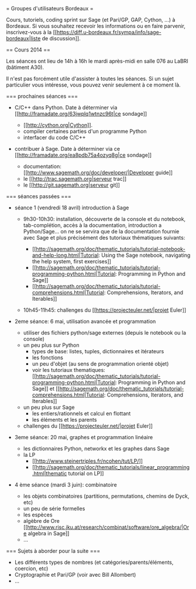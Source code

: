 = Groupes d'utilisateurs Bordeaux =

Cours, tutoriels, coding sprint sur Sage (et Pari/GP, GAP, Cython, ...) à Bordeaux. Si vous souhaitez recevoir les informations ou en faire parvenir, inscrivez-vous à la [[https://diff.u-bordeaux.fr/sympa/info/sage-bordeaux|liste de discussion]].

== Cours 2014 ==

Les séances ont lieu de 14h à 16h le mardi après-midi en salle 076 au LaBRI (bâtiment A30).

Il n'est pas forcément utile d'assister à toutes les séances. Si un sujet particulier vous intéresse, vous pouvez venir seulement à ce moment là.

=== prochaines séances ===

 * C/C++ dans Python. Date à déterminer via [[http://framadate.org/63jwplq1wtnzc96t|ce sondage]]
   * [[http://cython.org|Cython]].
   * compiler certaines parties d'un programme Python
   * interfacer du code C/C++

 * contribuer à Sage. Date à déterminer via ce [[http://framadate.org/ea8pdb75a4ozyq8g|ce sondage]]
   * documentation: [[http://www.sagemath.org/doc/developer/|Developer guide]]
   * le [[http://trac.sagemath.org|serveur trac]]
   * le [[http://git.sagemath.org|serveur git]]

=== séances passées ===

 * séance 1 (vendredi 18 avril) introduction à Sage
    * 9h30-10h30: installation, découverte de la console et du notebook, tab-complétion, accès à la documentation, introduction a Python/Sage... on ne se servira que de la documentation fournie avec Sage et plus précisément des tutoriaux thématiques suivants:
      * [[http://sagemath.org/doc/thematic_tutorials/tutorial-notebook-and-help-long.html|Tutorial: Using the Sage notebook, navigating the help system, first exercises]]
      * [[http://sagemath.org/doc/thematic_tutorials/tutorial-programming-python.html|Tutorial: Programming in Python and Sage]]
      * [[http://sagemath.org/doc/thematic_tutorials/tutorial-comprehensions.html|Tutorial: Comprehensions, Iterators, and Iterables]]

    * 10h45-11h45: challenges du [[https://projecteuler.net/|projet Euler]]

 * 2eme séance: 6 mai, utilisation avancée et programmation
    * utiliser des fichiers python/sage externes (depuis le notebook ou la console)
    * un peu plus sur Python
        * types de base: listes, tuples, dictionnaires et itérateurs
        * les fonctions
        * un peu d'objet (au sens de programmation orienté objet)
        * voir les tutoriaux thematiques: [[http://sagemath.org/doc/thematic_tutorials/tutorial-programming-python.html|Tutorial: Programming in Python and Sage]] et [[http://sagemath.org/doc/thematic_tutorials/tutorial-comprehensions.html|Tutorial: Comprehensions, Iterators, and Iterables]]
    * un peu plus sur Sage
        * les entiers/rationnels et calcul en flottant
        * les éléments et les parents
    * challenges du [[https://projecteuler.net/|projet Euler]]

 * 3eme séance: 20 mai, graphes et programmation linéaire
    * les dictionnaires Python, networkx et les graphes dans Sage
    * la LP
       * [[http://www.steinertriples.fr/ncohen/tut/LP/]]
       * [[http://sagemath.org/doc/thematic_tutorials/linear_programming.html|thematic tutorial on LP]]

 * 4 ème séance (mardi 3 juin): combinatoire
   * les objets combinatoires (partitions, permutations, chemins de Dyck, etc)
   * un peu de série formelles
   * les espèces
   * algèbre de Ore [[http://www.risc.jku.at/research/combinat/software/ore_algebra/|Ore algebra in Sage]]
   * ...

=== Sujets à aborder pour la suite ===

 * Les différents types de nombres (et catégories/parents/éléments, coercion, etc)
 * Cryptographie et Pari/GP (voir avec Bill Allombert)
 * ...

